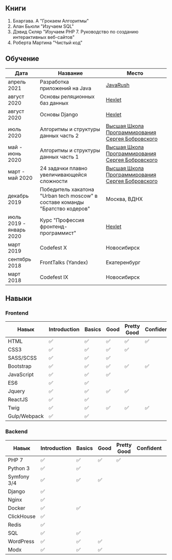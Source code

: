 ## Книги
1. Бхаргава. А "Грокаем Алгоритмы"
2. Алан Бьюли "Изучаем SQL"
3. Дэвид Скляр "Изучаем PHP 7. Руководство по созданию интерактивных веб-сайтов"
4. Роберта Мартина "Чистый код"

## Обучение

| Дата | Название | Место
| --- | --- | --- |
| апрель 2021 | Разработка приложений на Java | [JavaRush](https://javarush.ru/)
| август 2020 | Основы реляционных баз данных | [Hexlet](https://ru.hexlet.io/courses/rdb-basics)
| август 2020 | Основы Django | [Hexlet](https://ru.hexlet.io/courses/python-django-basics)
| июль 2020 | Алгоритмы и структуры данных часть 2 | [Высшая Школа Программирования Сергея Бобровского](https://vk.com/lambda_brain) |
| май - июнь 2020 | Алгоритмы и структуры данных часть 1 | [Высшая Школа Программирования Сергея Бобровского](https://vk.com/lambda_brain) |
| март - май 2020 | 24 задачки плавно увеличивающейся сложности | [Высшая Школа Программирования Сергея Бобровского](https://vk.com/lambda_brain) |
| декабрь 2019 | Победитель хакатона "Urban tech moscow" в составе команды "Братство кодеров" | Москва, ВДНХ
| июль 2019 - январь 2020 | Курс "Профессия фронтенд-программист" | [Hexlet](https://ru.hexlet.io/professions/frontend)
| март 2019 | Codefest X | Новосибирск |
| сентябрь 2018 | FrontTalks (Yandex) | Екатеренбург |
| март 2018 | Codefest IX | Новосибирск |

## Навыки

### Frontend
| Навык | Introduction | Basics | Good | Pretty Good | Confident | Awesome |
| ---   | ---          | ---    | ---  | ---         | ---       | ---     |
| HTML | :white_check_mark: | :white_check_mark: | :white_check_mark: | :white_check_mark: | :white_check_mark:
| CSS3 | :white_check_mark: | :white_check_mark: | :white_check_mark: | :white_check_mark:
| SASS/SCSS | :white_check_mark: | :white_check_mark: | :white_check_mark:
| Bootstrap | :white_check_mark: | :white_check_mark: | :white_check_mark: | :white_check_mark: | :white_check_mark:
| JavaScript | :white_check_mark: | :white_check_mark: | :white_check_mark: |
| ES6 | :white_check_mark: | :white_check_mark:
| Jquery | :white_check_mark: | :white_check_mark: | :white_check_mark: | :white_check_mark:
| ReactJS | :white_check_mark: | :white_check_mark: |
| Twig | :white_check_mark: | :white_check_mark: | :white_check_mark: | :white_check_mark: | :white_check_mark:
| Gulp/Webpack | :white_check_mark: | :white_check_mark: |



### Backend
| Навык | Introduction | Basics | Good | Pretty Good | Confident | Awesome |
| ---   | ---          | ---    | ---  | ---         | ---       | ---     |
| PHP 7 | :white_check_mark: | :white_check_mark: | :white_check_mark: | :white_check_mark: | 
| Python 3 | :white_check_mark: | :white_check_mark: |
| Symfony 3/4 | :white_check_mark: | :white_check_mark: | :white_check_mark: |
| Django | :white_check_mark:
| Nginx | :white_check_mark:
| Docker | :white_check_mark: | :white_check_mark:
| ClickHouse | :white_check_mark:
| Redis | :white_check_mark:
| SQL | :white_check_mark: | :white_check_mark:
| WordPress | :white_check_mark: | :white_check_mark: | :white_check_mark:
| Modx | :white_check_mark: | :white_check_mark: | :white_check_mark:
